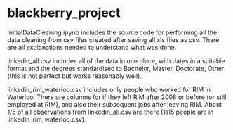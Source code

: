 # blackberry_project
InitialDataCleaning.ipynb includes the source code for performing all the data cleaning from csv files created after saving all xls files as csv. There are all explanations needed to understand what was done.

linkedin_all.csv includes all of the data in one place, with dates in a suitable format and the degrees standardised to Bachelor, Master, Doctorate, Other (this is not perfect but works reasonably well).

linkedin_rim_waterloo.csv includes only people who worked for RIM in Waterloo. There are columns for if they left RIM after 2008 or before (or still employed at RIM), and also their subsequent jobs after leaving RIM. About 1/5 of all observations from linkedin_all.csv are there (1115 people are in linkedin_rim_waterloo.csv).
